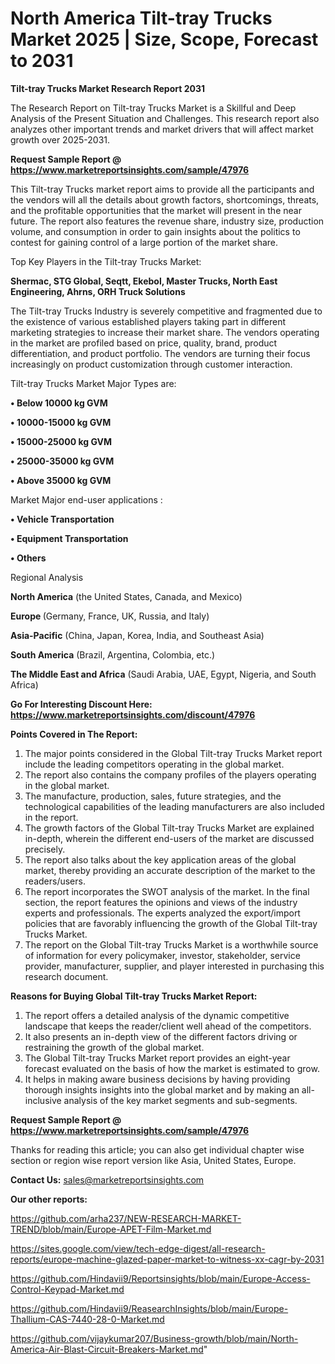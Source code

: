 # North America Tilt-tray Trucks Market 2025 | Size, Scope, Forecast to 2031

<strong>Tilt-tray Trucks Market Research Report 2031</strong>

The Research Report on Tilt-tray Trucks Market is a Skillful and Deep Analysis of the Present Situation and Challenges. This research report also analyzes other important trends and market drivers that will affect market growth over 2025-2031.

<strong>Request Sample Report @ <a href=https://www.marketreportsinsights.com/sample/47976>https://www.marketreportsinsights.com/sample/47976</a></strong>

This Tilt-tray Trucks market report aims to provide all the participants and the vendors will all the details about growth factors, shortcomings, threats, and the profitable opportunities that the market will present in the near future. The report also features the revenue share, industry size, production volume, and consumption in order to gain insights about the politics to contest for gaining control of a large portion of the market share.

Top Key Players in the Tilt-tray Trucks Market:

<strong>Shermac, STG Global, Seqtt, Ekebol, Master Trucks, North East Engineering, Ahrns, ORH Truck Solutions</strong>

The Tilt-tray Trucks Industry is severely competitive and fragmented due to the existence of various established players taking part in different marketing strategies to increase their market share. The vendors operating in the market are profiled based on price, quality, brand, product differentiation, and product portfolio. The vendors are turning their focus increasingly on product customization through customer interaction.

Tilt-tray Trucks Market Major Types are:

<strong>•  Below 10000 kg GVM

•  10000-15000 kg GVM

•  15000-25000 kg GVM

•  25000-35000 kg GVM

•  Above 35000 kg GVM</strong>

Market Major end-user applications :

<strong>•  Vehicle Transportation

•  Equipment Transportation

•  Others</strong>

Regional Analysis

</u><strong><b>North America</b></strong> (the United States, Canada, and Mexico)

<strong><b>Europe </b></strong>(Germany, France, UK, Russia, and Italy)

<strong><b>Asia-Pacific</b></strong> (China, Japan, Korea, India, and Southeast Asia)

<strong><b>South America</b></strong> (Brazil, Argentina, Colombia, etc.)

<strong><b>The Middle East and Africa</b></strong> (Saudi Arabia, UAE, Egypt, Nigeria, and South Africa)

<strong>Go For Interesting Discount Here: <a href=https://www.marketreportsinsights.com/discount/47976>https://www.marketreportsinsights.com/discount/47976</a></strong>

<strong>Points Covered in The Report:</strong>
<ol>
  <li>The major points considered in the Global Tilt-tray Trucks Market report include the leading competitors operating in the global market.</li>
  <li>The report also contains the company profiles of the players operating in the global market.</li>
  <li>The manufacture, production, sales, future strategies, and the technological capabilities of the leading manufacturers are also included in the report.</li>
  <li>The growth factors of the Global Tilt-tray Trucks Market are explained in-depth, wherein the different end-users of the market are discussed precisely.</li>
  <li>The report also talks about the key application areas of the global market, thereby providing an accurate description of the market to the readers/users.</li>
  <li>The report incorporates the SWOT analysis of the market. In the final section, the report features the opinions and views of the industry experts and professionals. The experts analyzed the export/import policies that are favorably influencing the growth of the Global Tilt-tray Trucks Market.</li>
  <li>The report on the Global Tilt-tray Trucks Market is a worthwhile source of information for every policymaker, investor, stakeholder, service provider, manufacturer, supplier, and player interested in purchasing this research document.</li>
</ol>
<strong>Reasons for Buying Global Tilt-tray Trucks Market Report:</strong>

<ol>
  <li>The report offers a detailed analysis of the dynamic competitive landscape that keeps the reader/client well ahead of the competitors.</li>
  <li>It also presents an in-depth view of the different factors driving or restraining the growth of the global market.</li>
  <li>The Global Tilt-tray Trucks Market report provides an eight-year forecast evaluated on the basis of how the market is estimated to grow.</li>
  <li>It helps in making aware business decisions by having providing thorough insights insights into the global market and by making an all-inclusive analysis of the key market segments and sub-segments.</li>
</ol>
<strong>Request Sample Report @ <a href=https://www.marketreportsinsights.com/sample/47976>https://www.marketreportsinsights.com/sample/47976</a></strong>


Thanks for reading this article; you can also get individual chapter wise section or region wise report version like Asia, United States, Europe.

<strong>Contact Us:</strong>
sales@marketreportsinsights.com

<strong>Our other reports:</strong>

<a href=https://github.com/arha237/NEW-RESEARCH-MARKET-TREND/blob/main/Europe-APET-Film-Market.md>https://github.com/arha237/NEW-RESEARCH-MARKET-TREND/blob/main/Europe-APET-Film-Market.md</a>

<a href=https://sites.google.com/view/tech-edge-digest/all-research-reports/europe-machine-glazed-paper-market-to-witness-xx-cagr-by-2031>https://sites.google.com/view/tech-edge-digest/all-research-reports/europe-machine-glazed-paper-market-to-witness-xx-cagr-by-2031</a>

<a href=https://github.com/Hindavii9/Reportsinsights/blob/main/Europe-Access-Control-Keypad-Market.md>https://github.com/Hindavii9/Reportsinsights/blob/main/Europe-Access-Control-Keypad-Market.md</a>

<a href=https://github.com/Hindavii9/ReasearchInsights/blob/main/Europe-Thallium-CAS-7440-28-0-Market.md>https://github.com/Hindavii9/ReasearchInsights/blob/main/Europe-Thallium-CAS-7440-28-0-Market.md</a>

<a href=https://github.com/vijaykumar207/Business-growth/blob/main/North-America-Air-Blast-Circuit-Breakers-Market.md>https://github.com/vijaykumar207/Business-growth/blob/main/North-America-Air-Blast-Circuit-Breakers-Market.md</a>"

